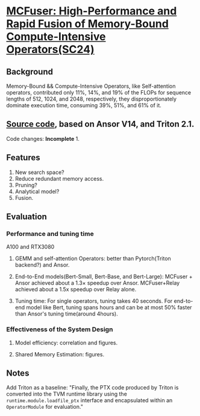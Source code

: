 # [MCFuser: High-Performance and Rapid Fusion of Memory-Bound Compute-Intensive Operators(SC24)](https://dl.acm.org/doi/pdf/10.1109/SC41406.2024.00040)


## Background

Memory-Bound && Compute-Intensive Operators, like Self-attention operators, contributed only 11%, 14%, and 19% of the FLOPs for sequence lengths of 512, 1024, and 2048, respectively, they disproportionately dominate execution time, consuming 39%, 51%, and 61% of it.

## [Source code](https://zenodo.org/records/10971908), based on Ansor V14, and Triton 2.1.

Code changes: **Incomplete**
1. 


## Features
1. New search space?
2. Reduce redundant memory access.
3. Pruning?
4. Analytical model?
5. Fusion.

## Evaluation

### Performance and tuning time

A100 and RTX3080

1. GEMM and self-attention Operators: better than Pytorch(Triton backend?) and Ansor.

2. End-to-End models(Bert-Small, Bert-Base, and Bert-Large): MCFuser + Ansor achieved about a 1.3× speedup over Ansor. MCFuser+Relay achieved about a 1.5x speedup over Relay alone.

4. Tuning time: For single operators, tuning takes 40 seconds. For end-to-end model like Bert, tuning spans hours and can be at most 50% faster than Ansor's tuning time(around 4hours).

### Effectiveness of the System Design

1. Model efficiency: correlation and figures.

2. Shared Memory Estimation: figures.


## Notes

Add Triton as a baseline: "Finally, the PTX code produced by Triton is converted into the TVM runtime library using the ```runtime.module.loadfile_ptx``` interface and encapsulated within an ```OperatorModule``` for evaluation."
